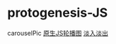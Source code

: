 # protogenesis-JS
carouselPic
[原生JS轮播图](https://micheljorden94.github.io/protogenesis-JS/原生JS/1.1.html)
[淡入淡出](https://micheljorden94.github.io/protogenesis-JS/原生JS/2.1.html)


